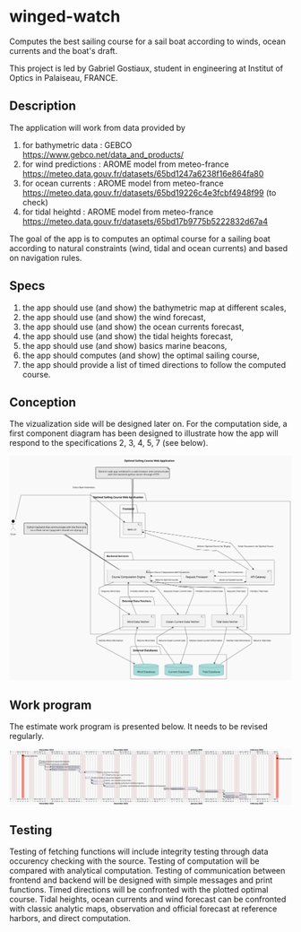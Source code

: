 # winged-watch

Computes the best sailing course for a sail boat according to winds, ocean currents and the boat's draft.

This project is led by Gabriel Gostiaux, student in engineering at Institut of Optics in Palaiseau, FRANCE.

## Description

The application will work from data provided by

1) for bathymetric data : GEBCO <https://www.gebco.net/data_and_products/>
2) for wind predictions : AROME model from meteo-france <https://meteo.data.gouv.fr/datasets/65bd1247a6238f16e864fa80>
3) for ocean currents : AROME model from meteo-france <https://meteo.data.gouv.fr/datasets/65bd19226c4e3fcbf4948f99> (to check)
4) for tidal heightd : AROME model from meteo-france <https://meteo.data.gouv.fr/datasets/65bd17b9775b5222832d67a4>

The goal of the app is to computes an optimal course for a sailing boat according to natural constraints (wind, tidal and ocean currents) and based on navigation rules.

## Specs

1) the app should use (and show) the bathymetric map at different scales,
2) the app should use (and show) the wind forecast,
3) the app should use (and show) the ocean currents forecast,
4) the app should use (and show) the tidal heights forecast,
5) the app should use (and show) basics marine beacons,
6) the app should computes (and show) the optimal sailing course,
7) the app should provide a list of timed directions to follow the computed course.

## Conception

The vizualization side will be designed later on. For the computation side, a first component diagram has been designed to illustrate how the app will respond to the specifications 2, 3, 4, 5, 7 (see below).

![alt text](./design/Pictures/app.svg)

## Work program

The estimate work program is presented below. It needs to be revised regularly.

![alt text](./design/Pictures/gantt.svg)

## Testing

Testing of fetching functions will include integrity testing through data occurency checking with the source.
Testing of computation will be compared with analytical computation.
Testing of communication between frontend and backend will be designed with simple messages and print functions.
Timed directions will be confronted with the plotted optimal course.
Tidal heights, ocean currents and wind forecast can be confronted with classic analytic maps, observation and official forecast at reference harbors, and direct computation.
